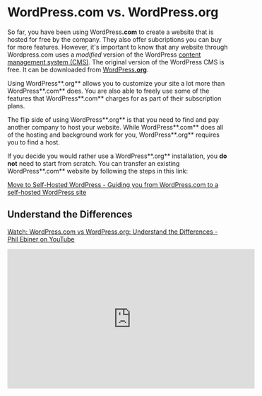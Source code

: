 # WordPress.com vs. WordPress.org

So far, you have been using WordPress<strong>.com</strong> to create a website that is hosted for free by the company. They also offer subcriptions you can buy for more features. However, it's important to know that any website through Wordpress.com uses a *modified* version of the WordPress [content management system (CMS)](https://en.wikipedia.org/wiki/Content_management_system). The original version of the WordPress CMS is free. It can be downloaded from <a href="https://wordpress.org/">WordPress<strong>.org</strong></a>.

Using WordPress**.org** allows you to customize your site a lot more than WordPress**.com** does. You are also able to freely use some of the features that WordPress**.com** charges for as part of their subscription plans.

The flip side of using WordPress**.org** is that you need to find and pay another company to host your website. While WordPress**.com** does all of the hosting and background work for you, WordPress**.org** requires you to find a host.

If you decide you would rather use a WordPress**.org** installation, you **do not** need to start from scratch. You can transfer an existing WordPress**.com** website by following the steps in this link:

[Move to Self-Hosted WordPress - Guiding you from WordPress.com to a self-hosted WordPress site](https://move.wordpress.com/)

## Understand the Differences
[Watch: WordPress.com vs WordPress.org: Understand the Differences - Phil Ebiner on YouTube](https://youtu.be/qx_9YwIibf8)
<iframe width="560" height="315" src="https://www.youtube.com/embed/qx_9YwIibf8" frameborder="0" allow="accelerometer; autoplay; encrypted-media; gyroscope; picture-in-picture" allowfullscreen></iframe>
